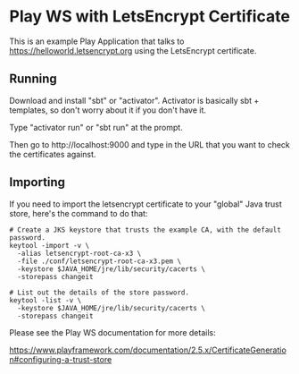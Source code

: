 # Play WS with LetsEncrypt Certificate

This is an example Play Application that talks to https://helloworld.letsencrypt.org using the LetsEncrypt certificate.

## Running

Download and install "sbt" or "activator".  Activator is basically sbt + templates, so don't worry about it if you don't have it.

Type "activator run" or "sbt run" at the prompt.

Then go to http://localhost:9000 and type in the URL that you want to check the certificates against.

## Importing

If you need to import the letsencrypt certificate to your "global" Java trust store, here's the command to do that:

```
# Create a JKS keystore that trusts the example CA, with the default password.
keytool -import -v \
  -alias letsencrypt-root-ca-x3 \
  -file ./conf/letsencrypt-root-ca-x3.pem \
  -keystore $JAVA_HOME/jre/lib/security/cacerts \
  -storepass changeit

# List out the details of the store password.
keytool -list -v \
  -keystore $JAVA_HOME/jre/lib/security/cacerts \
  -storepass changeit
```

Please see the Play WS documentation for more details:

https://www.playframework.com/documentation/2.5.x/CertificateGeneration#configuring-a-trust-store